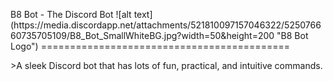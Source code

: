
<p align="left">
B8 Bot - The Discord Bot ![alt text](https://media.discordapp.net/attachments/521810097157046322/525076660735705109/B8_Bot_SmallWhiteBG.jpg?width=50&height=200 "B8 Bot Logo")
===========================================
</p>
>A sleek Discord bot that has lots of fun, practical, and intuitive commands.
